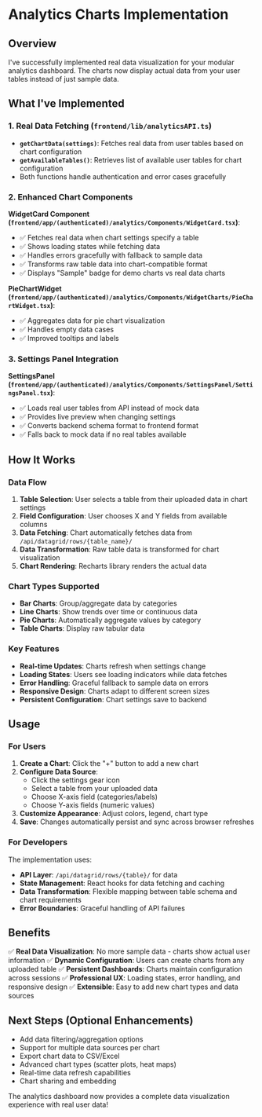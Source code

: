 # Analytics Charts Implementation

## Overview

I've successfully implemented real data visualization for your modular analytics dashboard. The charts now display actual data from your user tables instead of just sample data.

## What I've Implemented

### 1. Real Data Fetching (`frontend/lib/analyticsAPI.ts`)

- **`getChartData(settings)`**: Fetches real data from user tables based on chart configuration
- **`getAvailableTables()`**: Retrieves list of available user tables for chart configuration
- Both functions handle authentication and error cases gracefully

### 2. Enhanced Chart Components

**WidgetCard Component (`frontend/app/(authenticated)/analytics/Components/WidgetCard.tsx`)**:
- ✅ Fetches real data when chart settings specify a table
- ✅ Shows loading states while fetching data
- ✅ Handles errors gracefully with fallback to sample data
- ✅ Transforms raw table data into chart-compatible format
- ✅ Displays "Sample" badge for demo charts vs real data charts

**PieChartWidget (`frontend/app/(authenticated)/analytics/Components/WidgetCharts/PieChartWidget.tsx`)**:
- ✅ Aggregates data for pie chart visualization
- ✅ Handles empty data cases
- ✅ Improved tooltips and labels

### 3. Settings Panel Integration

**SettingsPanel (`frontend/app/(authenticated)/analytics/Components/SettingsPanel/SettingsPanel.tsx`)**:
- ✅ Loads real user tables from API instead of mock data
- ✅ Provides live preview when changing settings
- ✅ Converts backend schema format to frontend format
- ✅ Falls back to mock data if no real tables available

## How It Works

### Data Flow

1. **Table Selection**: User selects a table from their uploaded data in chart settings
2. **Field Configuration**: User chooses X and Y fields from available columns
3. **Data Fetching**: Chart automatically fetches data from `/api/datagrid/rows/{table_name}/`
4. **Data Transformation**: Raw table data is transformed for chart visualization
5. **Chart Rendering**: Recharts library renders the actual data

### Chart Types Supported

- **Bar Charts**: Group/aggregate data by categories
- **Line Charts**: Show trends over time or continuous data
- **Pie Charts**: Automatically aggregate values by category
- **Table Charts**: Display raw tabular data

### Key Features

- **Real-time Updates**: Charts refresh when settings change
- **Loading States**: Users see loading indicators while data fetches
- **Error Handling**: Graceful fallback to sample data on errors
- **Responsive Design**: Charts adapt to different screen sizes
- **Persistent Configuration**: Chart settings save to backend

## Usage

### For Users

1. **Create a Chart**: Click the "+" button to add a new chart
2. **Configure Data Source**: 
   - Click the settings gear icon
   - Select a table from your uploaded data
   - Choose X-axis field (categories/labels)
   - Choose Y-axis fields (numeric values)
3. **Customize Appearance**: Adjust colors, legend, chart type
4. **Save**: Changes automatically persist and sync across browser refreshes

### For Developers

The implementation uses:
- **API Layer**: `/api/datagrid/rows/{table}/` for data
- **State Management**: React hooks for data fetching and caching
- **Data Transformation**: Flexible mapping between table schema and chart requirements
- **Error Boundaries**: Graceful handling of API failures

## Benefits

✅ **Real Data Visualization**: No more sample data - charts show actual user information
✅ **Dynamic Configuration**: Users can create charts from any uploaded table
✅ **Persistent Dashboards**: Charts maintain configuration across sessions
✅ **Professional UX**: Loading states, error handling, and responsive design
✅ **Extensible**: Easy to add new chart types and data sources

## Next Steps (Optional Enhancements)

- Add data filtering/aggregation options
- Support for multiple data sources per chart
- Export chart data to CSV/Excel
- Advanced chart types (scatter plots, heat maps)
- Real-time data refresh capabilities
- Chart sharing and embedding

The analytics dashboard now provides a complete data visualization experience with real user data!